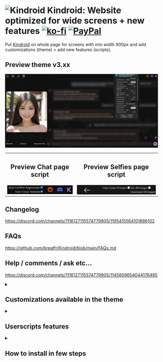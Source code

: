 # <img src="https://play-lh.googleusercontent.com/plaMooDMA0URmZGnfDJmn-v4DEP1SGMUXxC0grATSPuXQ8-HgAgijTXVvyU1y1ir_fRd=s30-rw" alt="Kindroid"> Kindroid: Website optimized for wide screens + new features [![ko-fi](https://ko-fi.com/img/githubbutton_sm.svg)](https://ko-fi.com/breatfr) <a href="https://www.paypal.me/breat" target="_blank"><img src="https://github.com/andreostrovsky/donate-with-paypal/raw/master/blue.svg" alt="PayPal" height="30"></a>
Put [Kindroid](https://kindroid.ai/) on whole page for screens with min width 900px and add customizations (theme) + add new features (scripts).
## Preview theme v3.xx
![Preview theme](https://raw.githubusercontent.com/breatfr/kindroid/main/preview_theme_v3.xx.jpg)

<table>
	<tr>
		<th><h2>Preview Chat page script</h2></th>
		<th><h2>Preview Selfies page script</h2></th>
	</tr>
	<tr>
		<td><img src="https://raw.githubusercontent.com/breatfr/kindroid/main/preview_chat_script.jpg" alt="Preview Chat page script"></td>
		<td><img src="https://raw.githubusercontent.com/breatfr/kindroid/main/preview_selfies_script.jpg" alt="Preview Selfies page script"></td>
	</tr>
</table>

## Changelog
https://discord.com/channels/1116127115574779905/1195415564101886102

## FAQs
https://github.com/breatfr/Kindroid/blob/main/FAQs.md

## Help / comments / ask etc...
https://discord.com/channels/1116127115574779905/1145809654044176485

<details>
  <summary><h2>Customizations available in the theme</h2></summary>
<h3>chat page</h3>
<ul>
		<li>actions text style
			<ul>
				<li>default</li>
				<li>asterisks</li>
				<li>asterisks + bold</li>
				<li>asterisks + Bold + no italic</li>
				<li>asterisks + Bold + no italic + same color</li>
				<li>bold</li>
				<li>bold + no italic</li>
				<li>bold + no italic + same color</li>
				<li>no italic</li>
				<li>same color</li>
			</ul>
		</li>
		<li>actions text color choice</li>
		<li>avatar choice</li>
		<li>avatar position (choose regarding of the size you use, isn't automatic)
			<ul>
				<li>avatar position large middle</li>
				<li>avatar position large top</li>
				<li>avatar position large bottom</li>
				<li>avatar position small middle</li>
				<li>avatar position small top</li>
				<li>avatar position small bottom</li>
				<li>avatar custom position</li>
			</ul>
		</li>
		<li>avatar size
			<ul>
				<li>large</li>
				<li>small</li>
				<li>hidden</li>
				<li>custom</li>
			</ul>
		</li>
		<li>avatar hoverzoom
			<ul>
				<li>enabled (default)</li>
				<li>disabled</li>
			</ul>
		</li>
		<li>background choice
			<ul>
				<li>hearts background (default)</li>
				<li>no background</li>
				<li>custom background</li>
			</ul>
		</li>
		<li>background color choice (can be use with background choice too)</li>
		<li>blur bubbles content and image you send to ai to share in privacy</li>
		<li>bubbles font color of your choice</li>
		<li>bubbles font size of your choice</li>
		<li>hide or not names in bubbles (layout will change depending of this too)</li>
		<li>kin's bubbles background color of your choice **OR** kin bubbles background image of your choice</li>
		<li>our bubbles background color of your choice **OR** our bubbles background image of your choice</li>
		<li>system bubbles style (layout will change depending of this too)
			<ul>
				<li>left (like v2)</li>
				<li>dark (normal position but dark)</li>
			</ul>
		</li>
		<li>textarea font size of your choice</li>
	</ul>
	<h3>selfies page</h3>
	<ul>
		<li>background choice
			<ul>
				<li>hearts background (default)</li>
				<li>no background</li>
				<li>custom background</li>
			</ul>
		</li>
		<li>background color choice (can be use with background choice too)</li>
		<li>blur feature on images</li>
		<li>image border on hover
			<ul>
				<li>enabled (default)</li>
				<li>disabled</li>
			</ul>
		</li>
	</ul>
	<h3>voicecall page</h3>
	<ul>
		<li>avatar choice</li>
		<li>background choice
			<ul>
				<li>hearts background (default)</li>
				<li>no background</li>
				<li>custom background</li>
			</ul>
		</li>
		<li>background color choice (can be use with background choice too)</li>
	</ul>
 	<h3>faqs page</h3>
  	<ul>
		<li>background choice
			<ul>
				<li>hearts background (default)</li>
				<li>no background</li>
				<li>custom background</li>
			</ul>
		</li>
		<li>background color choice (can be use with background choice too)</li>
	</ul>
	<h3>legal page</h3>
	<ul>
		<li>background choice
			<ul>
				<li>hearts background (default)</li>
				<li>no background</li>
				<li>custom background</li>
			</ul>
		</li>
		<li>background color choice (can be use with background choice too)</li>
	</ul>
</details>
<details>
  <summary><h2>Userscripts features</h2></summary>
<h3>chat page</h3>
	<ul>
		<li>add autoconfirm regenerate</li>
		<li>add autofocus textarea (chat page only)</li>
		<li>blur bubbles content and image you send to ai to share in privacy (chat page and mobile script version only)</li>
	</ul>
<h3>selfies page</h3>
	<ul>
		<li>add a checkbox to open a prompt generator (pc version only)</li>
		<li>add a checkbox to see all images</li>
		<li>add a button to download all images (use it after enable see all images)</li>
	</ul>
</details>

<details>
  <summary><h2> How to install in few steps</h2></summary>
  <ul>
	  <li><a href="https://github.com/breatfr/Kindroid/blob/main/docs/how_to_install_the_theme_in_few_steps.md" target="_blank">theme</a> (pc only)</li>
	  <li>scripts
		  <ul>
			  <li><a href="https://github.com/breatfr/Kindroid/blob/main/docs/how_to_install_the_userscripts_in_few_steps_on_pc.md" target="_blank">pc</a></li>
			  <li>mobile
				  <ul>
					  <li><a href="https://github.com/breatfr/Kindroid/blob/main/docs/how_to_install_the_userscripts_in_few_steps_on_android.md" target="_blank">android</a></li>
					  <li><a href="https://github.com/breatfr/Kindroid/blob/main/docs/how_to_install_the_userscripts_in_few_steps_on_ios.md" target="_blank">ios</a></li>
				  </ul>
			  </li>
		  </ul>
	  </li>
  </ul>
</details>
